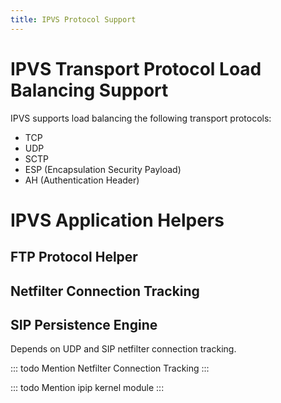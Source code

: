 ```yaml
---
title: IPVS Protocol Support
---
```


# IPVS Transport Protocol Load Balancing Support

IPVS supports load balancing the following transport protocols:

- TCP
- UDP
- SCTP
- ESP (Encapsulation Security Payload)
- AH (Authentication Header)

# IPVS Application Helpers

## FTP Protocol Helper

## Netfilter Connection Tracking

## SIP Persistence Engine

Depends on UDP and SIP netfilter connection tracking.

::: todo
Mention Netfilter Connection Tracking
:::

::: todo
Mention ipip kernel module
:::
